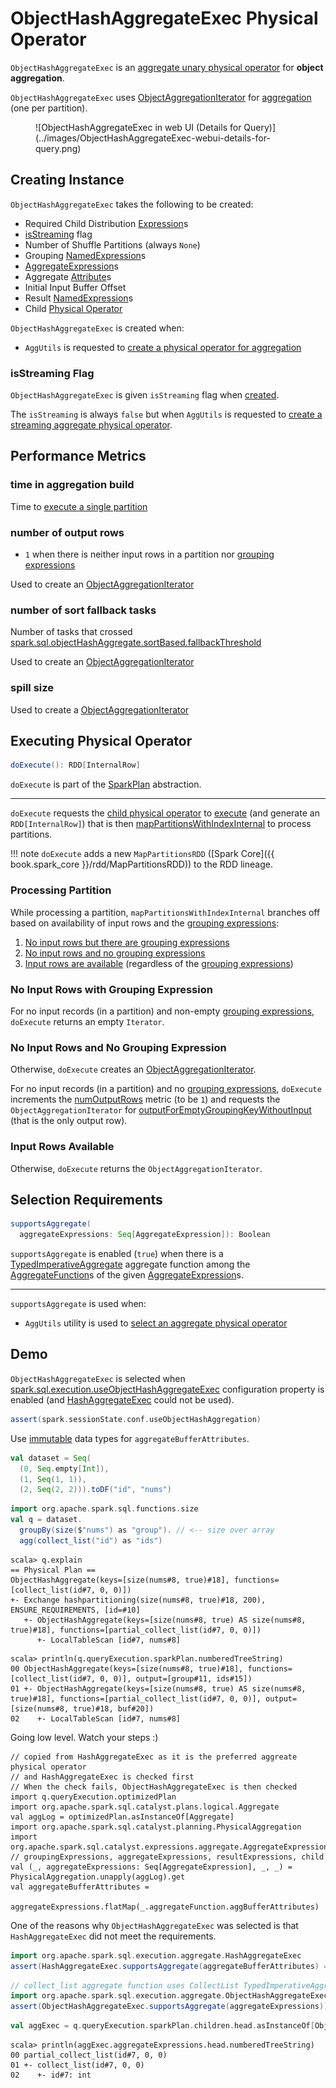 # ObjectHashAggregateExec Physical Operator

`ObjectHashAggregateExec` is an [aggregate unary physical operator](BaseAggregateExec.md) for **object aggregation**.

`ObjectHashAggregateExec` uses [ObjectAggregationIterator](../aggregations/ObjectAggregationIterator.md) for [aggregation](#doExecute) (one per partition).

<figure markdown>
  ![ObjectHashAggregateExec in web UI (Details for Query)](../images/ObjectHashAggregateExec-webui-details-for-query.png)
</figure>

## Creating Instance

`ObjectHashAggregateExec` takes the following to be created:

* <span id="requiredChildDistributionExpressions"> Required Child Distribution [Expression](../expressions/Expression.md)s
* [isStreaming](#isStreaming) flag
* <span id="numShufflePartitions"> Number of Shuffle Partitions (always `None`)
* <span id="groupingExpressions"> Grouping [NamedExpression](../expressions/NamedExpression.md)s
* <span id="aggregateExpressions"> [AggregateExpression](../expressions/AggregateExpression.md)s
* <span id="aggregateAttributes"> Aggregate [Attribute](../expressions/Attribute.md)s
* <span id="initialInputBufferOffset"> Initial Input Buffer Offset
* <span id="resultExpressions"> Result [NamedExpression](../expressions/NamedExpression.md)s
* <span id="child"> Child [Physical Operator](SparkPlan.md)

`ObjectHashAggregateExec` is created when:

* `AggUtils` is requested to [create a physical operator for aggregation](../AggUtils.md#createAggregate)

### <span id="isStreaming"> isStreaming Flag

`ObjectHashAggregateExec` is given `isStreaming` flag when [created](#creating-instance).

The `isStreaming` is always `false` but when `AggUtils` is requested to [create a streaming aggregate physical operator](../AggUtils.md#createStreamingAggregate).

## <span id="metrics"> Performance Metrics

### <span id="aggTime"> time in aggregation build

Time to [execute a single partition](#doExecute-mapPartitionsWithIndexInternal)

### <span id="numOutputRows"> number of output rows

* `1` when there is neither input rows in a partition nor [grouping expressions](#groupingExpressions)

Used to create an [ObjectAggregationIterator](../aggregations/ObjectAggregationIterator.md#numOutputRows)

### <span id="numTasksFallBacked"> number of sort fallback tasks

Number of tasks that crossed [spark.sql.objectHashAggregate.sortBased.fallbackThreshold](../configuration-properties.md#spark.sql.objectHashAggregate.sortBased.fallbackThreshold)

Used to create an [ObjectAggregationIterator](../aggregations/ObjectAggregationIterator.md#numTasksFallBacked)

### <span id="spillSize"> spill size

Used to create a [ObjectAggregationIterator](../aggregations/ObjectAggregationIterator.md#spillSize)

## <span id="doExecute"> Executing Physical Operator

```scala
doExecute(): RDD[InternalRow]
```

`doExecute` is part of the [SparkPlan](SparkPlan.md#doExecute) abstraction.

---

`doExecute` requests the [child physical operator](#child) to [execute](SparkPlan.md#execute) (and generate an `RDD[InternalRow]`) that is then [mapPartitionsWithIndexInternal](#doExecute-mapPartitionsWithIndexInternal) to process partitions.

!!! note
    `doExecute` adds a new `MapPartitionsRDD` ([Spark Core]({{ book.spark_core }}/rdd/MapPartitionsRDD)) to the RDD lineage.

### <span id="doExecute-mapPartitionsWithIndexInternal"> Processing Partition

While processing a partition, `mapPartitionsWithIndexInternal` branches off based on availability of input rows and the [grouping expressions](#groupingExpressions):

1. [No input rows but there are grouping expressions](#doExecute-mapPartitionsWithIndexInternal-no-input-rows-with-grouping-expression)
1. [No input rows and no grouping expressions](#doExecute-mapPartitionsWithIndexInternal-no-input-rows-and-no-grouping-expression)
1. [Input rows are available](#doExecute-mapPartitionsWithIndexInternal-input-rows-available) (regardless of the [grouping expressions](#groupingExpressions))

### <span id="doExecute-mapPartitionsWithIndexInternal-no-input-rows-with-grouping-expression"> No Input Rows with Grouping Expression

For no input records (in a partition) and non-empty [grouping expressions](#groupingExpressions), `doExecute` returns an empty `Iterator`.

### <span id="doExecute-mapPartitionsWithIndexInternal-no-input-rows-and-no-grouping-expression"> No Input Rows and No Grouping Expression

Otherwise, `doExecute` creates an [ObjectAggregationIterator](../aggregations/ObjectAggregationIterator.md).

For no input records (in a partition) and no [grouping expressions](#groupingExpressions), `doExecute` increments the [numOutputRows](#numOutputRows) metric (to be `1`) and requests the `ObjectAggregationIterator` for [outputForEmptyGroupingKeyWithoutInput](../aggregations/ObjectAggregationIterator.md#outputForEmptyGroupingKeyWithoutInput) (that is the only output row).

### <span id="doExecute-mapPartitionsWithIndexInternal-input-rows-available"> Input Rows Available

Otherwise, `doExecute` returns the `ObjectAggregationIterator`.

## <span id="supportsAggregate"> Selection Requirements

```scala
supportsAggregate(
  aggregateExpressions: Seq[AggregateExpression]): Boolean
```

`supportsAggregate` is enabled (`true`) when there is a [TypedImperativeAggregate](../expressions/TypedImperativeAggregate.md) aggregate function among the [AggregateFunction](../expressions/AggregateFunction.md)s of the given [AggregateExpression](../expressions/AggregateExpression.md)s.

---

`supportsAggregate` is used when:

* `AggUtils` utility is used to [select an aggregate physical operator](../AggUtils.md#createAggregate)

## Demo

`ObjectHashAggregateExec` is selected when [spark.sql.execution.useObjectHashAggregateExec](../configuration-properties.md#spark.sql.execution.useObjectHashAggregateExec) configuration property is enabled (and [HashAggregateExec](HashAggregateExec.md) could not be used).

```scala
assert(spark.sessionState.conf.useObjectHashAggregation)
```

Use [immutable](../UnsafeRow.md#isMutable) data types for `aggregateBufferAttributes`.

```scala
val dataset = Seq(
  (0, Seq.empty[Int]),
  (1, Seq(1, 1)),
  (2, Seq(2, 2))).toDF("id", "nums")
```

```scala
import org.apache.spark.sql.functions.size
val q = dataset.
  groupBy(size($"nums") as "group"). // <-- size over array
  agg(collect_list("id") as "ids")
```

```text
scala> q.explain
== Physical Plan ==
ObjectHashAggregate(keys=[size(nums#8, true)#18], functions=[collect_list(id#7, 0, 0)])
+- Exchange hashpartitioning(size(nums#8, true)#18, 200), ENSURE_REQUIREMENTS, [id=#10]
   +- ObjectHashAggregate(keys=[size(nums#8, true) AS size(nums#8, true)#18], functions=[partial_collect_list(id#7, 0, 0)])
      +- LocalTableScan [id#7, nums#8]
```

```text
scala> println(q.queryExecution.sparkPlan.numberedTreeString)
00 ObjectHashAggregate(keys=[size(nums#8, true)#18], functions=[collect_list(id#7, 0, 0)], output=[group#11, ids#15])
01 +- ObjectHashAggregate(keys=[size(nums#8, true) AS size(nums#8, true)#18], functions=[partial_collect_list(id#7, 0, 0)], output=[size(nums#8, true)#18, buf#20])
02    +- LocalTableScan [id#7, nums#8]
```

Going low level. Watch your steps :)

```text
// copied from HashAggregateExec as it is the preferred aggreate physical operator
// and HashAggregateExec is checked first
// When the check fails, ObjectHashAggregateExec is then checked
import q.queryExecution.optimizedPlan
import org.apache.spark.sql.catalyst.plans.logical.Aggregate
val aggLog = optimizedPlan.asInstanceOf[Aggregate]
import org.apache.spark.sql.catalyst.planning.PhysicalAggregation
import org.apache.spark.sql.catalyst.expressions.aggregate.AggregateExpression
// groupingExpressions, aggregateExpressions, resultExpressions, child
val (_, aggregateExpressions: Seq[AggregateExpression], _, _) = PhysicalAggregation.unapply(aggLog).get
val aggregateBufferAttributes =
  aggregateExpressions.flatMap(_.aggregateFunction.aggBufferAttributes)
```

One of the reasons why `ObjectHashAggregateExec` was selected is that `HashAggregateExec` did not meet the requirements.

```scala
import org.apache.spark.sql.execution.aggregate.HashAggregateExec
assert(HashAggregateExec.supportsAggregate(aggregateBufferAttributes) == false)
```

```scala
// collect_list aggregate function uses CollectList TypedImperativeAggregate under the covers
import org.apache.spark.sql.execution.aggregate.ObjectHashAggregateExec
assert(ObjectHashAggregateExec.supportsAggregate(aggregateExpressions))
```

```scala
val aggExec = q.queryExecution.sparkPlan.children.head.asInstanceOf[ObjectHashAggregateExec]
```

```text
scala> println(aggExec.aggregateExpressions.head.numberedTreeString)
00 partial_collect_list(id#7, 0, 0)
01 +- collect_list(id#7, 0, 0)
02    +- id#7: int
```
